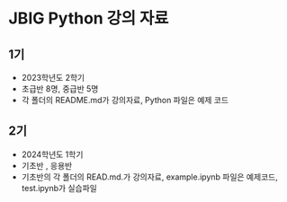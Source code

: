# JBIG Python 강의 자료
## 1기
- 2023학년도 2학기
- 초급반 8명, 중급반 5명
- 각 폴더의 README.md가 강의자료, Python 파일은 예제 코드
## 2기
- 2024학년도 1학기
- 기초반 , 응용반
- 기초반의 각 폴더의 READ.md.가 강의자료, example.ipynb 파일은 예제코드, test.ipynb가 실습파일
